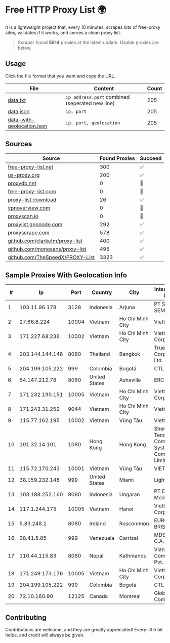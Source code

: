 
# Free HTTP Proxy List 🌍

It is a lightweight project that, every 10 minutes, scrapes lots of free-proxy sites, validates if it works, and serves a clean proxy list.


> Scraper found **5614** proxies at the latest update. Usable proxies are below.

## Usage

Click the file format that you want and copy the URL.


|File|Content|Count|
|----|-------|-----|
|[data.txt](https://raw.githubusercontent.com/themiralay/Proxy-List-World/master/data.txt)|`ip_address:port` combined (seperated new line)|205|
|[data.json](https://raw.githubusercontent.com/themiralay/Proxy-List-World/master/data.json)|`ip, port`|205|
|[data-with-geolocation.json](https://raw.githubusercontent.com/themiralay/Proxy-List-World/master/data-with-geolocation.json)|`ip, port, geolocation`|205|

## Sources

|Source|Found Proxies|Succeed|
|------|-------------|-------|
|[free-proxy-list.net](https://free-proxy-list.net)|300|✅|
|[us-proxy.org](https://www.us-proxy.org)|200|✅|
|[proxydb.net](http://proxydb.net)|0|🚫|
|[free-proxy-list.com](https://free-proxy-list.com/?page=&port=&type%5B%5D=http&type%5B%5D=https&up_time=0&search=Search)|0|🚫|
|[proxy-list.download](https://www.proxy-list.download/HTTP)|26|✅|
|[vpnoverview.com](https://vpnoverview.com/privacy/anonymous-browsing/free-proxy-servers)|0|🚫|
|[proxyscan.io](https://www.proxyscan.io)|0|🚫|
|[proxylist.geonode.com](https://proxylist.geonode.com/api/proxy-list?limit=300&page=1&sort_by=lastChecked&sort_type=desc&protocols=http,https)|292|✅|
|[proxyscrape.com](https://api.proxyscrape.com/v2/?request=displayproxies&protocol=http&timeout=10000&country=all&ssl=all&anonymity=all)|578|✅|
|[github.com/clarketm/proxy-list](https://raw.githubusercontent.com/clarketm/proxy-list/master/proxy-list-raw.txt)|400|✅|
|[github.com/monosans/proxy-list](https://raw.githubusercontent.com/monosans/proxy-list/main/proxies/http.txt)|495|✅|
|[github.com/TheSpeedX/PROXY-List](https://raw.githubusercontent.com/TheSpeedX/PROXY-List/master/http.txt)|3323|✅|


## Sample Proxies With Geolocation Info

|#|Ip|Port|Country|City|Internet Service Provider|
|-|--|----|-------|----|-------------------------|
|1|103.11.96.178|3128|Indonesia|Arjuna|PT SKYLINE SEMESTA|
|2|27.66.8.224|10004|Vietnam|Ho Chi Minh City|Viettel Group|
|3|171.227.68.236|10002|Vietnam|Ho Chi Minh City|Viettel Corporation|
|4|203.144.144.146|8080|Thailand|Bangkok|True Internet Corporation CO. Ltd.|
|5|204.199.105.222|999|Colombia|Bogotá|CTL Colombia|
|6|64.147.212.78|8080|United States|Asheville|ERC Broadband|
|7|171.232.190.151|10005|Vietnam|Ho Chi Minh City|Viettel Corporation|
|8|171.243.31.252|9044|Vietnam|Ho Chi Minh City|Viettel Group|
|9|115.77.162.195|10002|Vietnam|Vũng Tàu|Viettel Group|
|10|101.32.14.101|1080|Hong Kong|Hong Kong|Shenzhen Tencent Computer Systems Company Limited|
|11|115.72.170.243|10001|Vietnam|Vũng Tàu|VIETELmetro|
|12|38.159.232.148|999|United States|Miami|Lightwave S.R.L|
|13|103.188.252.160|8080|Indonesia|Ungaran|PT Data Lintas Media Indonesia|
|14|117.1.244.173|10005|Vietnam|Hanoi|Viettel Corporation|
|15|5.83.248.1|8080|Ireland|Roscommon|EURONA-BRISKNET|
|16|38.41.5.85|999|Venezuela|Carrizal|MDS TELECOM C.A.|
|17|110.44.115.83|8080|Nepal|Kathmandu|Vianet Communications Pvt. Ltd|
|18|171.249.173.176|10005|Vietnam|Ho Chi Minh City|Viettel Corporation|
|19|204.199.105.222|999|Colombia|Bogotá|CTL Colombia|
|20|72.10.160.90|12125|Canada|Montreal|GloboTech Communications|



## Contributing

Contributions are welcome, and they are greatly appreciated! Every
little bit helps, and credit will always be given.

